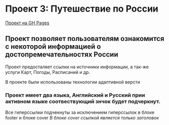# Проект 3: Путешествие по России
[Проект на GH Pages](https://exmi.github.io/russian-travel/)

## Проект позволяет пользователям ознакомится с некоторой информацией о достопремечательностях России

Проект предосталяет ссылки на источники информации, а так-же услуги Карт, Погоды, Расписаний и др.

В проекте были использованы технологии адаптивной версти

### Проект имеет два языка, Английский и Русский прии активном языке соотвествующий знчок будет подчеркнут.

Все гиперссылки подчекнуты за исключением гиперссылок в блоке footer и блоке cover
*В блоке cover ссылкой является только заголовок*


